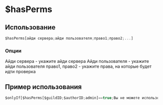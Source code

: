 # $hasPerms

## Использование
```js
$hasPerms[айди сервера;айди пользователя;право1;право2;...]
```

### Опции
Айди сервера - укажите айди сервера
Айди пользователя - укажите айди пользователя
право1, право2 - укажите права, на которые будет идти проверка

## Пример использования
```js
$onlyIf[$hasPerms[$guildID;$authorID;admin]==true;Вы не можете использовать эту команду!]
```
